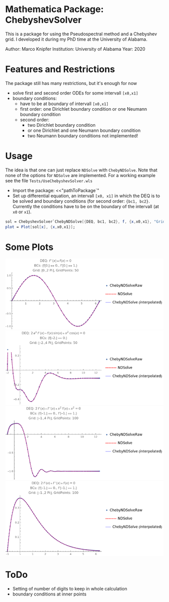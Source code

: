 # Mathematica Package: ChebyshevSolver

This is a package for using the Pseudospectral method and a Chebyshev grid.
I developed it during my PhD time at the University of Alabama.

Author: Marco Knipfer
Institution: University of Alabama
Year: 2020

# Features and Restrictions
The package still has many restrictions, but it's enough for now

- solve first and second order ODEs for some intervall `[x0,x1]`
- boundary conditions:
	- have to be at boundary of intervall `[x0,x1]`
	- first order: one Dirichlet boundary condition or one Neumann boundary condition
	- second order:
		- two Dirichlet boundary condition
		- or one Dirichlet and one Neumann boundary condition
		- two Neumann boundary conditions not implemented!

# Usage
The idea is that one can just replace `NDSolve` with `ChebyNDSolve`.
Note that none of the options for `NDSolve` are implemented.
For a working example see the file `Tests/UseChebyshevSolver.wls`

- Import the package: <<"pathToPackage`"
- Set up differential equation, an intervall `[x0, x1]` in which the DEQ is to be solved and boundary conditions (for second order: `{bc1, bc2}`. Currently the conditions have to be on the boundary of the intervall (at `x0` or `x1`).
```mathematica
sol = ChebyshevSolver`ChebyNDSolve[{DEQ, bc1, bc2}, f, {x,x0,x1}, "GridPoints"->100];
plot = Plot[sol[x], {x,x0,x1}];
```

# Some Plots
![plot1](plots/DEQ1.png "DEQ1")
![plot2](plots/DEQ2.png "DEQ2")
![plot3](plots/DEQ3.png "DEQ3")
![plot4](plots/DEQ4.png "DEQ4")


# ToDo
- Setting of number of digits to keep in whole calculation
- boundary conditions at inner points
